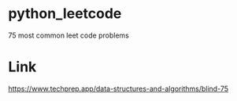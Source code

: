 # python_leetcode
75 most common leet code problems 

# Link 
https://www.techprep.app/data-structures-and-algorithms/blind-75
